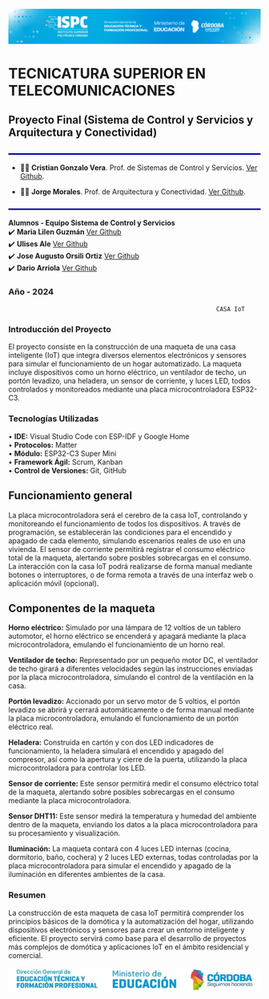 ![sistema](/.assets/Curso%20ISPC.png)

# TECNICATURA SUPERIOR EN TELECOMUNICACIONES

## Proyecto Final (Sistema de Control y Servicios y Arquitectura y Conectividad)

![line](/.assets/line.png)
- 👨‍🏫 **Cristian Gonzalo Vera**. Prof. de Sistemas de Control y Servicios. [Ver Github](https://github.com/Gona79).

- 👨‍🏫 **Jorge Morales**. Prof. de Arquitectura y Conectividad. [Ver Github](https://github.com/JorEl057).

![line](/.assets/line.png)

**Alumnos - Equipo Sistema de Control y Servicios**  
✔️ **Maria Lilen Guzmán**  [Ver Github](https://github.com/lilenguzman01)  
✔️ **Ulises Ale**  [Ver Github](https://github.com/ulisesaale)  
✔️ **Jose Augusto Orsili Ortiz**  [Ver Github](https://github.com/joseorsili)  
✔️ **Dario Arriola**  [Ver Github](https://github.com/dr-arriola)  


### Año - **2024**



                                                              CASA IoT  
### Introducción del Proyecto  
El proyecto consiste en la construcción de una maqueta de una casa inteligente (IoT) que integra diversos elementos electrónicos y sensores para simular el funcionamiento de un hogar automatizado. La maqueta incluye dispositivos como un horno eléctrico, un ventilador de techo, un portón levadizo, una heladera, un sensor de corriente, y luces LED, todos controlados y monitoreados mediante una placa microcontroladora ESP32-C3.

### **Tecnologías Utilizadas**  
• **IDE:** Visual Studio Code con ESP-IDF y Google Home  
• **Protocolos:** Matter  
• **Módulo:** ESP32-C3 Super Mini  
• **Framework Ágil:** Scrum, Kanban  
• **Control de Versiones:** Git, GitHub  

## Funcionamiento general  

La placa microcontroladora será el cerebro de la casa IoT, controlando y monitoreando el funcionamiento de todos los dispositivos. A través de programación, se establecerán las condiciones para el encendido y apagado de cada elemento, simulando escenarios reales de uso en una vivienda. El sensor de corriente permitirá registrar el consumo eléctrico total de la maqueta, alertando sobre posbles sobrecargas en el consumo. La interacción con la casa IoT podrá realizarse de forma manual mediante botones o interruptores, o de forma remota a través de una interfaz web o aplicación móvil (opcional).  

## Componentes de la maqueta  
**Horno eléctrico:** Simulado por una lámpara de 12 voltios de un tablero automotor, el horno eléctrico se encenderá y apagará mediante la placa microcontroladora, emulando el funcionamiento de un horno real.

**Ventilador de techo:** Representado por un pequeño motor DC, el ventilador de techo girará a diferentes velocidades según las instrucciones enviadas por la placa microcontroladora, simulando el control de la ventilación en la casa.

**Portón levadizo:** Accionado por un servo motor de 5 voltios, el portón levadizo se abrirá y cerrará automáticamente o de forma manual mediante la placa microcontroladora, emulando el funcionamiento de un portón eléctrico real.

**Heladera:** Construida en cartón y con dos LED indicadores de funcionamiento, la heladera simulará el encendido y apagado del compresor, así como la apertura y cierre de la puerta, utilizando la placa microcontroladora para controlar los LED.

**Sensor de corriente:** Este sensor permitirá medir el consumo eléctrico total de la maqueta, alertando sobre posibles sobrecargas en el consumo mediante la placa microcontroladora.

**Sensor DHT11:** Este sensor medirá la temperatura y humedad del ambiente dentro de la maqueta, enviando los datos a la placa microcontroladora para su procesamiento y visualización.

**Iluminación:** La maqueta contará con 4 luces LED internas (cocina, dormitorio, baño, cochera) y 2 luces LED externas, todas controladas por la placa microcontroladora para simular el encendido y apagado de la iluminación en diferentes ambientes de la casa.

### Resumen  

La construcción de esta maqueta de casa IoT permitirá comprender los principios básicos de la domótica y la automatización del hogar, utilizando dispositivos electrónicos y sensores para crear un entorno inteligente y eficiente. El proyecto servirá como base para el desarrollo de proyectos más complejos de domótica y aplicaciones IoT en el ámbito residencial y comercial.

![final](/.assets/cordoba.jpg)
